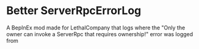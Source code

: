 # Better ServerRpcErrorLog

A BepInEx mod made for LethalCompany that logs where the "Only the owner can invoke a ServerRpc that requires ownership!" error was logged from